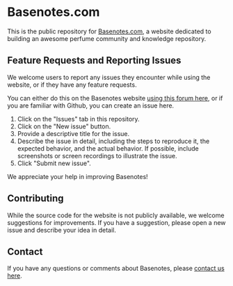 # Basenotes.com

This is the public repository for [Basenotes.com](https://basenotes.com), a website dedicated to building an awesome perfume community and knowledge repository.

## Feature Requests and Reporting Issues

We welcome users to report any issues they encounter while using the website, or if they have any feature requests. 

You can either do this on the Basenotes website [using this forum here](https://basenotes.com/community/forums/bugs-missing-features-and-suggestions.322/), or if you are familiar with Github, you can create an issue here.

1. Click on the "Issues" tab in this repository.
2. Click on the "New issue" button.
3. Provide a descriptive title for the issue.
4. Describe the issue in detail, including the steps to reproduce it, the expected behavior, and the actual behavior. If possible, include screenshots or screen recordings to illustrate the issue.
5. Click "Submit new issue".

We appreciate your help in improving Basenotes!

## Contributing

While the source code for the website is not publicly available, we welcome suggestions for improvements. If you have a suggestion, please open a new issue and describe your idea in detail.

## Contact

If you have any questions or comments about Basenotes, please [contact us here](https://basenotes.com/contact-us/).

